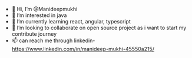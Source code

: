 - 👋 Hi, I’m @Manideepmukhi
- 👀 I’m interested in java 
- 🌱 I’m currently learning react, angular, typescript
- 💞️ I’m looking to collaborate on open source project as i want to start my contribute journey
- 📫 can reach me through linkedin- https://www.linkedin.com/in/manideep-mukhi-45550a215/

<!---
Manideepmukhi/Manideepmukhi is a ✨ special ✨ repository because its `README.md` (this file) appears on your GitHub profile.
You can click the Preview link to take a look at your changes.
--->
